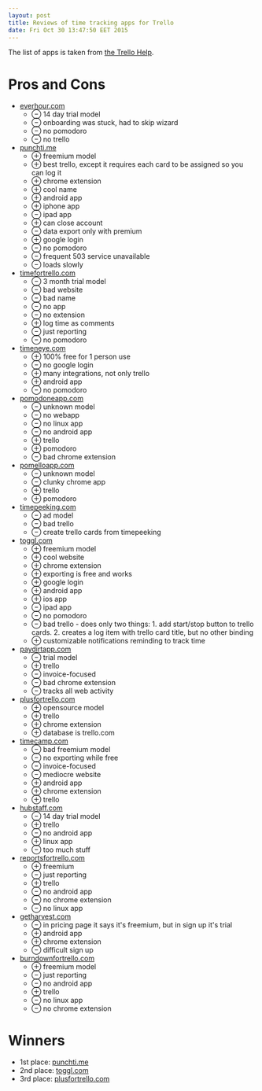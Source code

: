 ```yaml
---
layout: post
title: Reviews of time tracking apps for Trello
date: Fri Oct 30 13:47:50 EET 2015
---
```

The list of apps is taken from [the Trello Help](http://help.trello.com/article/941-time-tracking).

# Pros and Cons

* [everhour.com](https://everhour.com)
  * ⊖ 14 day trial model
  * ⊖ onboarding was stuck, had to skip wizard
  * ⊖ no pomodoro
  * ⊖ no trello
* [punchti.me](http://www.punchti.me/)
  * ⊕ freemium model
  * ⊕ best trello, except it requires each card to be assigned so you can log it
  * ⊕ chrome extension
  * ⊕ cool name
  * ⊕ android app
  * ⊕ iphone app
  * ⊖ ipad app
  * ⊕ can close account
  * ⊖ data export only with premium
  * ⊕ google login
  * ⊖ no pomodoro
  * ⊖ frequent 503 service unavailable
  * ⊖ loads slowly
* [timefortrello.com](http://www.timefortrello.com/)
  * ⊖ 3 month trial model
  * ⊖ bad website
  * ⊖ bad name
  * ⊖ no app
  * ⊖ no extension
  * ⊕ log time as comments
  * ⊖ just reporting
  * ⊖ no pomodoro
* [timeneye.com](https://www.timeneye.com)
  * ⊕ 100% free for 1 person use
  * ⊖ no google login
  * ⊕ many integrations, not only trello
  * ⊕ android app
  * ⊖ no pomodoro
* [pomodoneapp.com](http://pomodoneapp.com/)
  * ⊖ unknown model
  * ⊖ no webapp
  * ⊖ no linux app
  * ⊖ no android app
  * ⊕ trello
  * ⊕ pomodoro
  * ⊖ bad chrome extension
* [pomelloapp.com](http://pomelloapp.com/)
  * ⊖ unknown model
  * ⊖ clunky chrome app
  * ⊕ trello
  * ⊕ pomodoro
* [timepeeking.com](https://timepeeking.com)
  * ⊖ ad model
  * ⊖ bad trello
  * ⊖ create trello cards from timepeeking
* [toggl.com](https://toggl.com/)
  * ⊕ freemium model
  * ⊕ cool website
  * ⊕ chrome extension
  * ⊕ exporting is free and works
  * ⊕ google login
  * ⊕ android app
  * ⊕ ios app
  * ⊖ ipad app
  * ⊖ no pomodoro
  * ⊖ bad trello - does only two things: 1. add start/stop button to trello cards. 2. creates a log item with trello card title, but no other binding
  * ⊕ customizable notifications reminding to track time
* [paydirtapp.com](https://paydirtapp.com/)
  * ⊖ trial model
  * ⊕ trello
  * ⊖ invoice-focused
  * ⊖ bad chrome extension
  * ⊖ tracks all web activity
* [plusfortrello.com](http://www.plusfortrello.com/)
  * ⊕ opensource model
  * ⊕ trello
  * ⊕ chrome extension
  * ⊕ database is trello.com
* [timecamp.com](https://www.timecamp.com/)
  * ⊖ bad freemium model
  * ⊖ no exporting while free
  * ⊖ invoice-focused
  * ⊖ mediocre website
  * ⊕ android app
  * ⊕ chrome extension
  * ⊕ trello
* [hubstaff.com](https://hubstaff.com/)
  * ⊖ 14 day trial model
  * ⊕ trello
  * ⊖ no android app
  * ⊕ linux app
  * ⊖ too much stuff
* [reportsfortrello.com](http://reportsfortrello.com/)
  * ⊕ freemium
  * ⊖ just reporting
  * ⊕ trello
  * ⊖ no android app
  * ⊖ no chrome extension
  * ⊖ no linux app
* [getharvest.com](https://www.getharvest.com)
  * ⊖ in pricing page it says it's freemium, but in sign up it's trial
  * ⊕ android app
  * ⊕ chrome extension
  * ⊖ difficult sign up
* [burndownfortrello.com](https://www.burndownfortrello.com)
  * ⊕ freemium model
  * ⊖ just reporting
  * ⊖ no android app
  * ⊕ trello
  * ⊖ no linux app
  * ⊖ no chrome extension

# Winners

* 1st place: [punchti.me](http://www.punchti.me/)
* 2nd place: [toggl.com](https://toggl.com/)
* 3rd place: [plusfortrello.com](http://www.plusfortrello.com/)